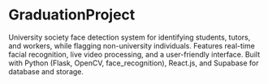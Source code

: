 # GraduationProject
University society face detection system for identifying students, tutors, and workers, while flagging non-university individuals. Features real-time facial recognition, live video processing, and a user-friendly interface. Built with Python (Flask, OpenCV, face_recognition), React.js, and Supabase for database and storage.
